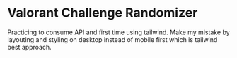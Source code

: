 # Valorant Challenge Randomizer
Practicing to consume API and first time using tailwind. Make my mistake by layouting and styling on desktop instead of mobile first which is tailwind best approach.
